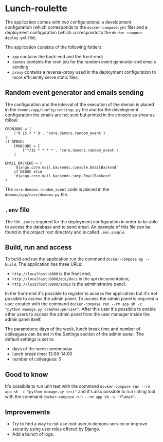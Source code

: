 # Lunch-roulette

The application comes with two configurations: a development configuration (which corresponds to the `docker-compose.yml` file) and a deployment configuration (which corresponds to the `docker-compose-deploy.yml` file).

The application consists of the following folders:
- `app` contains the back-end and the front-end;
- `demons` contains the cron job for the random event generator and emails sending;
- `proxy` contains a reverse-proxy used in the deployment configuration to more efficiently serve static files.

## Random event generator and emails sending

The configuration and the interval of the execution of the demon is placed in the `demons/app/config/settings.py` file and for the development configuration the emails are not sent but printed in the console as show as follow:
```
CRONJOBS = [
    ('0 15 * * 0', 'core.demons.random_event')
]
if DEBUG:
    CRONJOBS = [
        ('*/15 * * * *', 'core.demons.random_event')
    ]

EMAIL_BACKEND = (
    'django.core.mail.backends.console.EmailBackend'
    if DEBUG else
    'django.core.mail.backends.smtp.EmailBackend'
)
```
The `core.demons.random_event` code is placed in the `demons/app/core/demons.py` file.

## `.env` file

The file `.env` is required for the deployment configuration in order to be able to access the database and to send email. An example of this file can be found in the project root directory and is called `.env.sample`.

## Build, run and access

To build and run the application run the command `docker-compose up --build`. The application has three URLs:

- `http://localhost:8000` is the front end;
- `http://localhost:8000/api/docs` is the api documentation;
- `http://localhost:8000/admin` is the administrative panel.

In the front-end it's possible to register to access the application but it's not possible to access the admin panel. To access the admin panel is required a user created with the command `docker-compose run --rm app sh -c "python manage.py createsuperuser"`. After this user it's possibile to enable other users to access the admin panel from the user manager inside the admin panel itself.

The parameters: days of the week, lunch break time and number of colleagues can be set in the Settings section of the admin panel. The default settings is set to:

- days of the week: wednesday
- lunch break time: 13:00-14:00
- number of colleagues: 5

## Good to know

It's possibile to run unit test with the command `docker-compose run --rm app sh -c "python manage.py test"` and it's also possible to run linting tool with the command `docker-compose run --rm app sh -c "flake8"`.

## Improvements

- Try to find a way to not use root user in demons service or improve security using user roles offered by Django.
- Add a bunch of logs.
